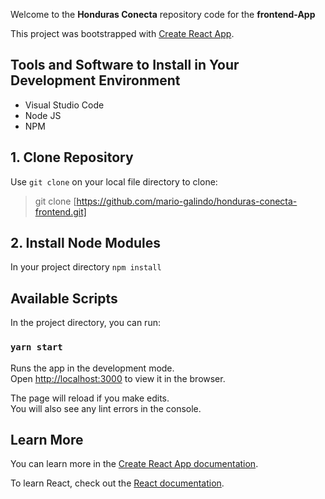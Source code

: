 Welcome to the **Honduras Conecta** repository code for the **frontend-App**

This project was bootstrapped with [Create React App](https://github.com/facebook/create-react-app).

## Tools and Software to Install in Your Development Environment
- Visual Studio Code
- Node JS
- NPM

## 1. Clone Repository
Use `git clone` on your local file directory to clone:
> git clone [https://github.com/mario-galindo/honduras-conecta-frontend.git]

## 2. Install Node Modules
In your project directory `npm install`

## Available Scripts

In the project directory, you can run:

### `yarn start`

Runs the app in the development mode.<br />
Open [http://localhost:3000](http://localhost:3000) to view it in the browser.

The page will reload if you make edits.<br />
You will also see any lint errors in the console.

## Learn More

You can learn more in the [Create React App documentation](https://facebook.github.io/create-react-app/docs/getting-started).

To learn React, check out the [React documentation](https://reactjs.org/).
